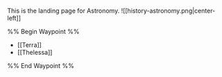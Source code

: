 This is the landing page for Astronomy.
![[history-astronomy.png|center-left]]

%% Begin Waypoint %%
- [[Terra]]
- [[Thelessa]]

%% End Waypoint %%